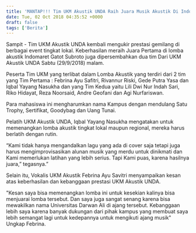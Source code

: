 ```yaml
---
title: 'MANTAP!!! Tim UKM Akustik UNDA Raih Juara Musik Akustik Di Indomaret Gatot Subroto'
date: Tue, 02 Oct 2018 04:35:52 +0000
draft: false
tags: ['Berita']
---
```


Sampit - Tim UKM Akustik UNDA kembali mengukir prestasi gemilang di berbagai event tingkat lokal. Keberhasilan meraih Juara Pertama di lomba akustik Indomaret Gatot Subroto juga dipersembahkan dua tim Dari UKM Akustik UNDA Sabtu (29/9/2018) malam.

Peserta Tim UKM yang terlibat dalam Lomba Akustik yang terdiri dari 2 tim yang Tim Pertama : Febrina Ayu Safitri, Rivannur Riski, Gede Putra Yasa dan Iqbal Yayang Nasukha dan yang Tim Kedua yaitu Lili Dwi Nur Indah Sari, Riko Hidayat, Reza Noorsaid, Andre Geofani dan Agi Nurfariswan. 

Para mahasiswa ini mengharumkan nama Kampus dengan mendulang Satu Trophy, Sertifikat, Goodybag dan Uang Tunai. 

Pelatih UKM Akustik UNDA, Iqbal Yayang Nasukha mengatakan untuk memenangkan lomba akustik tingkat lokal maupun regional, mereka harus berlatih dengan rutin. 

“Kami tidak hanya mengandalkan lagu yang ada di cover saja tetapi juga harus mengimprovisasikan alunan musik yang merdu untuk dinikmati dan Kami memerlukan latihan yang lebih serius. Tapi Kami puas, karena hasilnya juara,” tegasnya.” 

Selain itu, Vokalis UKM Akustik Febrina Ayu Savitri menyampaikan kesan atas keberhasilan dan kebanggaan prestasi UKM Akustik UNDA. 

"Kesan saya bisa memenangkan lomba ini untuk kesekian kalinya bisa menjuarai lomba tersebut. Dan saya juga sangat senang karena bisa mewakilkan nama Universitas Darwan Ali di ajang tersebut. Kebanggaan lebih saya karena banyak dukungan dari pihak kampus yang membuat saya lebih semangat lagi untuk kedepannya untuk mengikuti ajang musik" Ungkap Febrina.